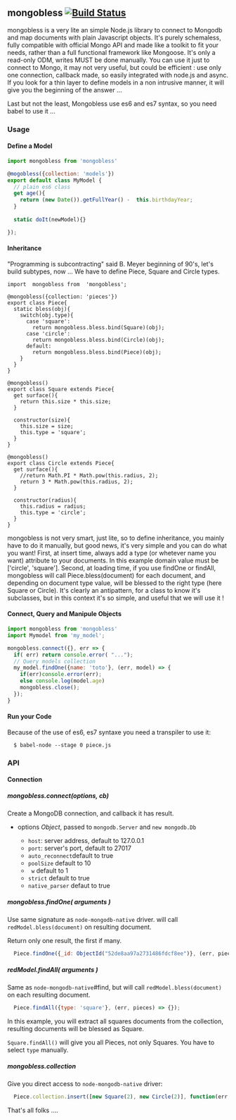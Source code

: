 ## mongobless [![Build Status](https://travis-ci.org/redpelicans/mongobless.png)](https://travis-ci.org/redpelicans/mongobless)


mongobless is a very lite an simple Node.js library to connect to Mongodb and map documents with plain Javascript objects.
It's purely schemaless, fully compatible with official Mongo API and made like a toolkit to fit your needs, rather than a full functional framework like Mongoose.
It's only a read-only ODM, writes MUST be done manually.
You can use it just to connect to Mongo, it may not very useful, but could be efficient : use only one connection, callback made, so easily integrated with node.js and async.
If you look for a thin layer to define models in a non intrusive manner, it will give you the beginning of the answer ...

Last but not the least, Mongobless use es6 and es7 syntax, so you need babel to use it ...

### Usage

#### Define a Model

```javascript 
import mongobless from 'mongobless'

@mogobless({collection: 'models'})
export default class MyModel { 
  // plain es6 class 
  get age(){
    return (new Date()).getFullYear() -  this.birthdayYear;
  }
  
  static doIt(newModel){}

});

```



#### Inheritance

"Programming is subcontracting" said B. Meyer beginning of 90's, let's build subtypes, now ... 
We have to define Piece, Square and Circle types.


```
import  mongobless from  'mongobless';

@mongobless({collection: 'pieces'})
export class Piece{
  static bless(obj){
    switch(obj.type){
      case 'square':
        return mongobless.bless.bind(Square)(obj);
      case 'circle':
        return mongobless.bless.bind(Circle)(obj);
      default:
        return mongobless.bless.bind(Piece)(obj);
    }
  }
}

@mongobless()
export class Square extends Piece{
  get surface(){
    return this.size * this.size;
  }
    
  constructor(size){
    this.size = size;
    this.type = 'square';
  }
}

@mongobless()
export class Circle extends Piece{
  get surface(){
    //return Math.PI * Math.pow(this.radius, 2);
    return 3 * Math.pow(this.radius, 2);
  }

  constructor(radius){
    this.radius = radius;
    this.type = 'circle';
  }
}

```

mongobless is not very smart, just lite, so to define inheritance, you mainly have to do it manually, but good news, it's very simple and you can do what you want! First, at insert time, always add a type (or whetever name you want) attribute to your documents. In this example domain value must be ['circle', 'square']. Second, at loading time, if you use findOne or findAll, mongobless will call Piece.bless(document) for each document, and depending on document type value, will be blessed to the right type (here Square or Circle). It's clearly an antipattern, for a class to know it's subclasses, but in this context it's so simple, and useful that we will use it !


#### Connect, Query and Manipule Objects

```javascript 
import mongobless from 'mongobless'
import Mymodel from 'my_model';

mongobless.connect({}, err => {
  if( err) return console.error( "...");
  // Query models collection
  my_model.findOne({name: 'toto'}, (err, model) => {
    if(err)console.error(err);
    else console.log(model.age)
    mongobless.close();
  });
}
```
#### Run your Code

Because of the use of es6, es7 syntaxe you need a transpiler to use it:

```
  $ babel-node --stage 0 piece.js
```

### API

#### Connection

##### mongobless.connect(options, cb)

Create a MongoDB connection, and callback it has result.

* options *Object*, passed to `mongodb.Server` and `new mongodb.Db`

  * `host`: server address, default to 127.0.0.1
  * `port`: server's port, default to 27017
  * `auto_reconnect`default to true
  * `poolSize` default to 10
  * ` w` default to 1
  * `strict` default to true
  * `native_parser` defaut to true
  
  
##### mongobless.findOne( arguments )

Use same signature as `node-mongodb-native` driver. will call `redModel.bless(document)` on resulting document.

Return only one result, the first if many.


```javascript 
  Piece.findOne({_id: ObjectId("52de8aa97a2731486fdcf8ee")}, (err, piece) => {});
```

##### redModel.findAll( arguments )

Same as `node-mongodb-native`#find, but will call `redModel.bless(document)` on each resulting document.

```javascript 
  Piece.findAll({type: 'square'}, (err, pieces) => {});
```

In this example, you will extract all squares documents from the collection, resulting documents will be blessed as Square. 

`Square.findAll()` will give you all Pieces, not only Squares. You have to select `type` manually.


##### mongobless.collection

Give you direct access to `node-mongodb-native` driver:

```javascript 
  Piece.collection.insert([new Square(2), new Circle(2)], function(err, res){})
```

That's all folks ....
